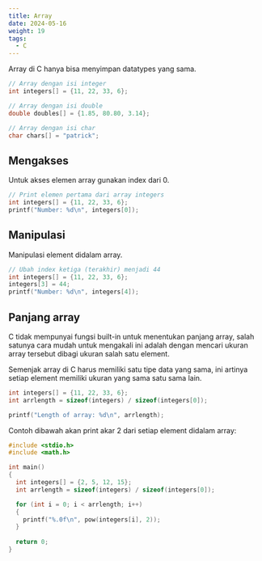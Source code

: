 ```yaml
---
title: Array
date: 2024-05-16
weight: 19
tags: 
  - C
---
```


Array di C hanya bisa menyimpan datatypes yang sama.

```c
// Array dengan isi integer
int integers[] = {11, 22, 33, 6};

// Array dengan isi double
double doubles[] = {1.85, 80.80, 3.14};

// Array dengan isi char
char chars[] = "patrick";
```

## Mengakses

Untuk akses elemen array gunakan index dari 0.

```c
// Print elemen pertama dari array integers
int integers[] = {11, 22, 33, 6};
printf("Number: %d\n", integers[0]);
```

## Manipulasi

Manipulasi element didalam array.

```c
// Ubah index ketiga (terakhir) menjadi 44
int integers[] = {11, 22, 33, 6};
integers[3] = 44;
printf("Number: %d\n", integers[4]);
```

## Panjang array

C tidak mempunyai fungsi built-in untuk menentukan panjang array, salah satunya cara mudah untuk mengakali ini adalah dengan mencari ukuran array tersebut dibagi ukuran salah satu element. 

Semenjak array di C harus memiliki satu tipe data yang sama, ini artinya setiap element memiliki ukuran yang sama satu sama lain.

```c
int integers[] = {11, 22, 33, 6};
int arrlength = sizeof(integers) / sizeof(integers[0]);

printf("Length of array: %d\n", arrlength);
```

Contoh dibawah akan print akar 2 dari setiap element didalam array:
```c
#include <stdio.h>
#include <math.h>

int main()
{
  int integers[] = {2, 5, 12, 15};
  int arrlength = sizeof(integers) / sizeof(integers[0]);

  for (int i = 0; i < arrlength; i++)
  {
    printf("%.0f\n", pow(integers[i], 2));
  }
  
  return 0;
}
```